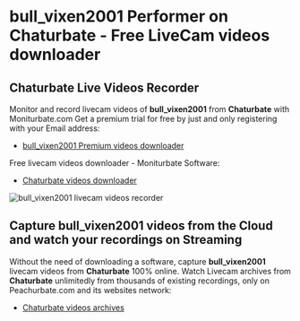 # bull_vixen2001 Performer on Chaturbate - Free LiveCam videos downloader

## Chaturbate Live Videos Recorder

Monitor and record livecam videos of **bull_vixen2001** from **Chaturbate** with Moniturbate.com
Get a premium trial for free by just and only registering with your Email address:
* [bull_vixen2001 Premium videos downloader](https://moniturbate.com/request-demo-licence-key.html)

Free livecam videos downloader - Moniturbate Software:
* [Chaturbate videos downloader](https://moniturbate.com/moniturbate-download-software.html)

![bull_vixen2001 livecam videos recorder](https://peachurnet.com/templates/moniturbate-software.png)


## Capture bull_vixen2001 videos from the Cloud and watch your recordings on Streaming

Without the need of downloading a software, capture **bull_vixen2001** livecam videos from **Chaturbate** 100% online.
Watch Livecam archives from **Chaturbate** unlimitedly from thousands of existing recordings, only on Peachurbate.com and its websites network:
* [Chaturbate videos archives](https://peachurnet.com/)